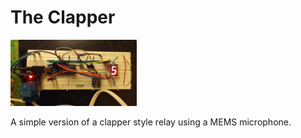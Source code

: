 # The Clapper

<img src="/images/clapper.jpg?raw=true" alt="The clapper circuit" width="40%"/>

A simple version of a clapper style relay using a MEMS microphone.
